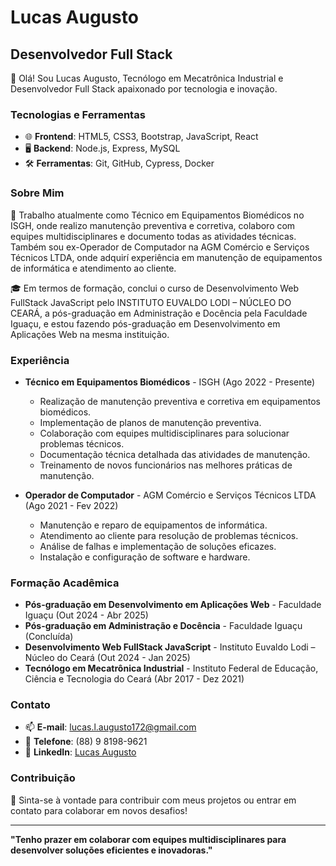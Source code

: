 # Lucas Augusto

## Desenvolvedor Full Stack

👋 Olá! Sou Lucas Augusto, Tecnólogo em Mecatrônica Industrial e Desenvolvedor Full Stack apaixonado por tecnologia e inovação.

### Tecnologias e Ferramentas

- 🌐 **Frontend**: HTML5, CSS3, Bootstrap, JavaScript, React
- 🖥️ **Backend**: Node.js, Express, MySQL
- 🛠️ **Ferramentas**: Git, GitHub, Cypress, Docker

### Sobre Mim

💼 Trabalho atualmente como Técnico em Equipamentos Biomédicos no ISGH, onde realizo manutenção preventiva e corretiva, colaboro com equipes multidisciplinares e documento todas as atividades técnicas. Também sou ex-Operador de Computador na AGM Comércio e Serviços Técnicos LTDA, onde adquirí experiência em manutenção de equipamentos de informática e atendimento ao cliente.

🎓 Em termos de formação, conclui o curso de Desenvolvimento Web FullStack JavaScript pelo INSTITUTO EUVALDO LODI – NÚCLEO DO CEARÁ, a pós-graduação em Administração e Docência pela Faculdade Iguaçu, e estou fazendo pós-graduação em Desenvolvimento em Aplicações Web na mesma instituição.

### Experiência

- **Técnico em Equipamentos Biomédicos** - ISGH (Ago 2022 - Presente)
  - Realização de manutenção preventiva e corretiva em equipamentos biomédicos.
  - Implementação de planos de manutenção preventiva.
  - Colaboração com equipes multidisciplinares para solucionar problemas técnicos.
  - Documentação técnica detalhada das atividades de manutenção.
  - Treinamento de novos funcionários nas melhores práticas de manutenção.

- **Operador de Computador** - AGM Comércio e Serviços Técnicos LTDA (Ago 2021 - Fev 2022)
  - Manutenção e reparo de equipamentos de informática.
  - Atendimento ao cliente para resolução de problemas técnicos.
  - Análise de falhas e implementação de soluções eficazes.
  - Instalação e configuração de software e hardware.

### Formação Acadêmica

- **Pós-graduação em Desenvolvimento em Aplicações Web** - Faculdade Iguaçu (Out 2024 - Abr 2025)
- **Pós-graduação em Administração e Docência** - Faculdade Iguaçu (Concluída)
- **Desenvolvimento Web FullStack JavaScript** - Instituto Euvaldo Lodi – Núcleo do Ceará (Out 2024 - Jan 2025)
- **Tecnólogo em Mecatrônica Industrial** - Instituto Federal de Educação, Ciência e Tecnologia do Ceará (Abr 2017 - Dez 2021)

### Contato

- 📫 **E-mail**: lucas.l.augusto172@gmail.com
- 📱 **Telefone**: (88) 9 8198-9621
- 💼 **LinkedIn**: [Lucas Augusto](https://www.linkedin.com/in/lucas-augusto-a752872b5/)

### Contribuição

🚀 Sinta-se à vontade para contribuir com meus projetos ou entrar em contato para colaborar em novos desafios!

---

**"Tenho prazer em colaborar com equipes multidisciplinares para desenvolver soluções eficientes e inovadoras."**
